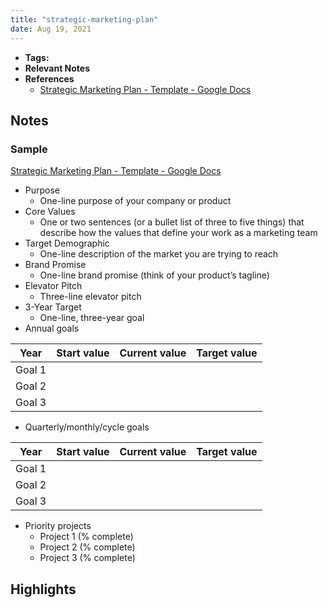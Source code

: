 ```yaml
---
title: "strategic-marketing-plan"
date: Aug 19, 2021
---
```


- **Tags:**
- **Relevant Notes**
- **References**
	- [Strategic Marketing Plan - Template - Google Docs](https://docs.google.com/document/d/10K2kHpPpZAXVR4i1c4U7lqaL5nkSYnVX816uyWT2rQI/edit)


## Notes
### Sample
[Strategic Marketing Plan - Template - Google Docs](https://docs.google.com/document/d/10K2kHpPpZAXVR4i1c4U7lqaL5nkSYnVX816uyWT2rQI/edit)
- Purpose
	- One-line purpose of your company or product
- Core Values
	- One or two sentences (or a bullet list of three to five things) that describe how the values that define your work as a marketing team
- Target Demographic
	- One-line description of the market you are trying to reach
- Brand Promise
	- One-line brand promise (think of your product’s tagline)
- Elevator Pitch
	- Three-line elevator pitch
- 3-Year Target
	- One-line, three-year goal
- Annual goals

| Year   | Start value | Current value | Target value |
| ------ | ----------- | ------------- | ------------ |
| Goal 1 |             |               |              |
| Goal 2 |             |               |              |
| Goal 3 |             |               |              |

- Quarterly/monthly/cycle goals

| Year   | Start value | Current value | Target value |
| ------ | ----------- | ------------- | ------------ |
| Goal 1 |             |               |              |
| Goal 2 |             |               |              |
| Goal 3 |             |               |              |

- Priority projects
	- Project 1 (% complete)
	- Project 2 (% complete)
	- Project 3 (% complete)

## Highlights
